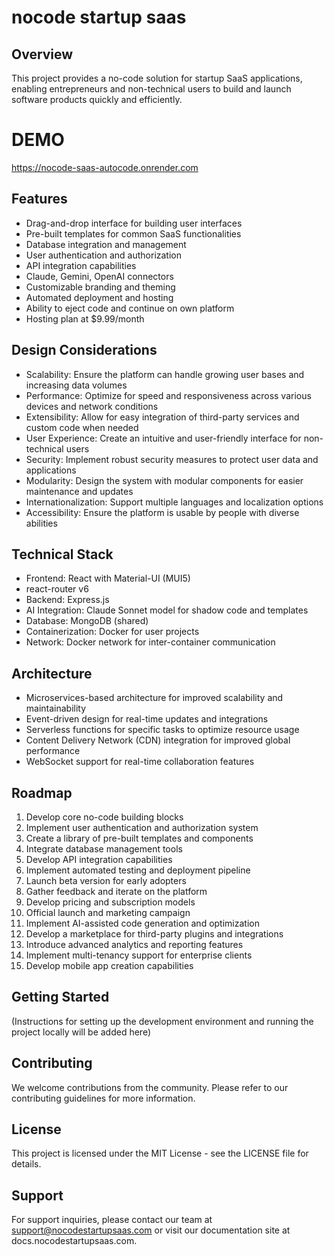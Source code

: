 # nocode startup saas

## Overview

This project provides a no-code solution for startup SaaS applications, enabling entrepreneurs and
non-technical users to build and launch software products quickly and efficiently.

# DEMO

https://nocode-saas-autocode.onrender.com

## Features

-   Drag-and-drop interface for building user interfaces
-   Pre-built templates for common SaaS functionalities
-   Database integration and management
-   User authentication and authorization
-   API integration capabilities
-   Claude, Gemini, OpenAI connectors
-   Customizable branding and theming
-   Automated deployment and hosting
-   Ability to eject code and continue on own platform
-   Hosting plan at $9.99/month

## Design Considerations

-   Scalability: Ensure the platform can handle growing user bases and increasing data volumes
-   Performance: Optimize for speed and responsiveness across various devices and network conditions
-   Extensibility: Allow for easy integration of third-party services and custom code when needed
-   User Experience: Create an intuitive and user-friendly interface for non-technical users
-   Security: Implement robust security measures to protect user data and applications
-   Modularity: Design the system with modular components for easier maintenance and updates
-   Internationalization: Support multiple languages and localization options
-   Accessibility: Ensure the platform is usable by people with diverse abilities

## Technical Stack

-   Frontend: React with Material-UI (MUI5)
-   react-router v6
-   Backend: Express.js
-   AI Integration: Claude Sonnet model for shadow code and templates
-   Database: MongoDB (shared)
-   Containerization: Docker for user projects
-   Network: Docker network for inter-container communication

## Architecture

-   Microservices-based architecture for improved scalability and maintainability
-   Event-driven design for real-time updates and integrations
-   Serverless functions for specific tasks to optimize resource usage
-   Content Delivery Network (CDN) integration for improved global performance
-   WebSocket support for real-time collaboration features

## Roadmap

1. Develop core no-code building blocks
2. Implement user authentication and authorization system
3. Create a library of pre-built templates and components
4. Integrate database management tools
5. Develop API integration capabilities
6. Implement automated testing and deployment pipeline
7. Launch beta version for early adopters
8. Gather feedback and iterate on the platform
9. Develop pricing and subscription models
10. Official launch and marketing campaign
11. Implement AI-assisted code generation and optimization
12. Develop a marketplace for third-party plugins and integrations
13. Introduce advanced analytics and reporting features
14. Implement multi-tenancy support for enterprise clients
15. Develop mobile app creation capabilities

## Getting Started

(Instructions for setting up the development environment and running the project locally will be
added here)

## Contributing

We welcome contributions from the community. Please refer to our contributing guidelines for more
information.

## License

This project is licensed under the MIT License - see the LICENSE file for details.

## Support

For support inquiries, please contact our team at support@nocodestartupsaas.com or visit our
documentation site at docs.nocodestartupsaas.com.
